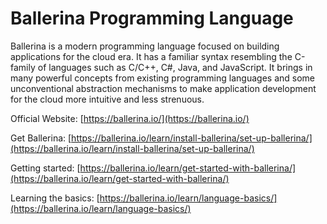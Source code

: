# Ballerina Programming Language

Ballerina is a modern programming language focused on building applications for the cloud era. 
It has a familiar syntax resembling the C-family of languages such as C/C++, C#, Java, and JavaScript. 
It brings in many powerful concepts from existing programming languages and some unconventional abstraction mechanisms to make application development for the cloud more intuitive and less strenuous.


Official Website: [https://ballerina.io/](https://ballerina.io/)

Get Ballerina: [https://ballerina.io/learn/install-ballerina/set-up-ballerina/](https://ballerina.io/learn/install-ballerina/set-up-ballerina/)

Getting started: [https://ballerina.io/learn/get-started-with-ballerina/](https://ballerina.io/learn/get-started-with-ballerina/)

Learning the basics: [https://ballerina.io/learn/language-basics/](https://ballerina.io/learn/language-basics/)

